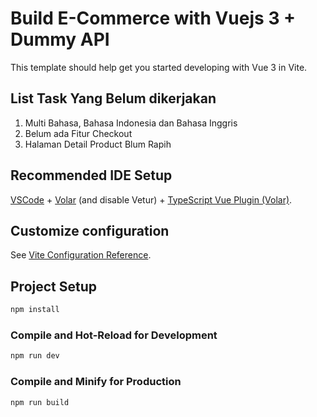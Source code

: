 # Build E-Commerce with Vuejs 3 + Dummy API

This template should help get you started developing with Vue 3 in Vite.

## List Task Yang Belum dikerjakan
1. Multi Bahasa, Bahasa Indonesia dan Bahasa Inggris
2. Belum ada Fitur Checkout
3. Halaman Detail Product Blum Rapih
   

## Recommended IDE Setup

[VSCode](https://code.visualstudio.com/) + [Volar](https://marketplace.visualstudio.com/items?itemName=Vue.volar) (and disable Vetur) + [TypeScript Vue Plugin (Volar)](https://marketplace.visualstudio.com/items?itemName=Vue.vscode-typescript-vue-plugin).

## Customize configuration

See [Vite Configuration Reference](https://vitejs.dev/config/).

## Project Setup

```sh
npm install
```

### Compile and Hot-Reload for Development

```sh
npm run dev
```

### Compile and Minify for Production

```sh
npm run build
```
